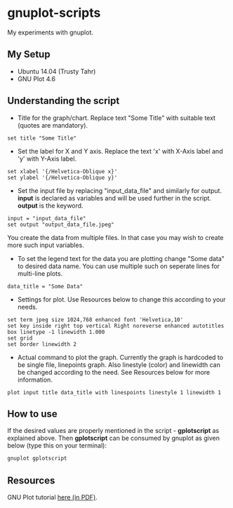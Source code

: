 gnuplot-scripts
===============

My experiments with gnuplot.

My Setup
---------

* Ubuntu 14.04 (Trusty Tahr)
* GNU Plot 4.6

Understanding the script
------------------------

* Title for the graph/chart. Replace text "Some Title" with suitable text (quotes are mandatory).

```
set title "Some Title"
```

* Set the label for X and Y axis. Replace the text 'x' with X-Axis label and 'y' with Y-Axis label.
```
set xlabel '{/Helvetica-Oblique x}'
set ylabel '{/Helvetica-Oblique y}'
```

* Set the input file by replacing "input_data_file" and similarly for output. **input** is declared as variables and will be used further in the script. **output** is the keyword.
```
input = "input_data_file"
set output "output_data_file.jpeg"
```
You create the data from multiple files. In that case you may wish to create more such input variables.


* To set the legend text for the data you are plotting change "Some data" to desired data name. You can use multiple such on seperate lines for multi-line plots.
```
data_title = "Some Data"
```

* Settings for plot. Use Resources below to change this according to your needs.
```
set term jpeg size 1024,768 enhanced font 'Helvetica,10'
set key inside right top vertical Right noreverse enhanced autotitles box linetype -1 linewidth 1.000
set grid
set border linewidth 2
```

* Actual command to plot the graph. Currently the graph is hardcoded to be single file, linepoints graph. Also linestyle (color) and linewidth can be changed according to the need. See Resources below for more information.
```
plot input title data_title with linespoints linestyle 1 linewidth 1
```

How to use
----------

If the desired values are properly mentioned in the script - **gplotscript** as explained above. Then **gplotscript** can be consumed by gnuplot as given below (type this on your terminal):

```bash
gnuplot gplotscript
```

Resources
---------

GNU Plot tutorial [here (in PDF)](http://www.gnuplot.info/docs/tutorial.pdf).
